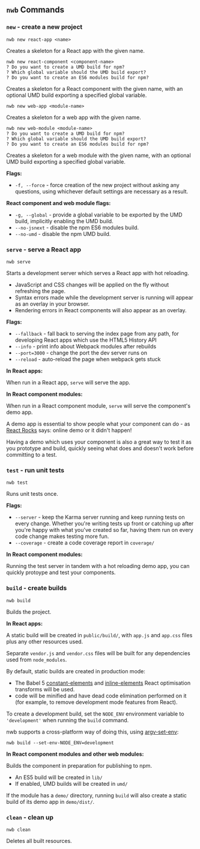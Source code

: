 ## `nwb` Commands

### `new` - create a new project

```
nwb new react-app <name>
```

Creates a skeleton for a React app with the given name.

```
nwb new react-component <component-name>
? Do you want to create a UMD build for npm?
? Which global variable should the UMD build export?
? Do you want to create an ES6 modules build for npm?
```

Creates a skeleton for a React component with the given name, with an optional UMD build exporting a specified global variable.

```
nwb new web-app <module-name>
```

Creates a skeleton for a web app with the given name.

```
nwb new web-module <module-name>
? Do you want to create a UMD build for npm?
? Which global variable should the UMD build export?
? Do you want to create an ES6 modules build for npm?
```

Creates a skeleton for a web module with the given name, with an optional UMD build exporting a specified global variable.

**Flags:**

* `-f, --force` - force creation of the new project without asking any questions, using whichever default settings are necessary as a result.

**React component and web module flags:**

* `-g, --global` - provide a global variable to be exported by the UMD build, implicitly enabling the UMD build.
* `--no-jsnext` - disable the npm ES6 modules build.
* `--no-umd` - disable the npm UMD build.

### `serve` - serve a React app

```
nwb serve
```

Starts a development server which serves a React app with hot reloading.

* JavaScript and CSS changes will be applied on the fly without refreshing the page.
* Syntax errors made while the development server is running will appear as an overlay in your browser.
* Rendering errors in React components will also appear as an overlay.

**Flags:**

* `--fallback` - fall back to serving the index page from any path, for developing React apps which use the HTML5 History API
* `--info` - print info about Webpack modules after rebuilds
* `--port=3000` - change the port the dev server runs on
* `--reload` - auto-reload the page when webpack gets stuck

**In React apps:**

When run in a React app, `serve` will serve the app.

**In React component modules:**

When run in a React component module, `serve` will serve the component's demo app.

A demo app is essential to show people what your component can do - as [React Rocks](http://react.rocks/) says: online demo or it didn't happen!

Having a demo which uses your component is also a great way to test it as you prototype and build, quickly seeing what does and doesn't work before committing to a test.

### `test` - run unit tests

```
nwb test
```

Runs unit tests once.

**Flags:**

* `--server` - keep the Karma server running and keep running tests on every change. Whether you're writing tests up front or catching up after you're happy with what you've created so far, having them run on every code change makes testing more fun.
* `--coverage` - create a code coverage report in `coverage/`

**In React component modules:**

Running the test server in tandem with a hot reloading demo app, you can quickly protoype and test your components.

### `build` - create builds

```
nwb build
```

Builds the project.

**In React apps:**

A static build will be created in `public/build/`, with `app.js` and `app.css` files plus any other resources used.

Separate `vendor.js` and `vendor.css` files will be built for any dependencies used from `node_modules`.

By default, static builds are created in production mode:

* The Babel 5 [constant-elements](https://github.com/babel/babel.github.io/blob/862b43db93e48762671267034a50c30c00e433e2/docs/advanced/transformers/optimisation/react/constant-elements.md) and [inline-elements](https://github.com/babel/babel.github.io/blob/862b43db93e48762671267034a50c30c00e433e2/docs/advanced/transformers/optimisation/react/inline-elements.md) React optimisation transforms will be used.
* code will be minified and have dead code elimination performed on it (for example, to remove development mode features from React).

To create a development build, set the `NODE_ENV` environment variable to `'development'` when running the `build` command.

nwb supports a cross-platform way of doing this, using [argv-set-env](https://github.com/kentcdodds/argv-set-env):

```
nwb build --set-env-NODE_ENV=development
```

**In React component modules and other web modules:**

Builds the component in preparation for publishing to npm.

* An ES5 build will be created in `lib/`
* If enabled, UMD builds will be created in `umd/`

If the module has a `demo/` directory, running `build` will also create a static build of its demo app in `demo/dist/`.

### `clean` - clean up

```
nwb clean
```

Deletes all built resources.
